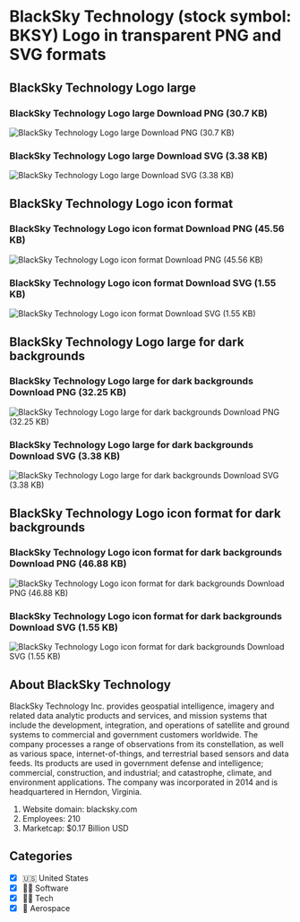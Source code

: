 # BlackSky Technology (stock symbol: BKSY) Logo in transparent PNG and SVG formats

## BlackSky Technology Logo large

### BlackSky Technology Logo large Download PNG (30.7 KB)

![BlackSky Technology Logo large Download PNG (30.7 KB)](/img/orig/BKSY_BIG-fac62032.png)

### BlackSky Technology Logo large Download SVG (3.38 KB)

![BlackSky Technology Logo large Download SVG (3.38 KB)](/img/orig/BKSY_BIG-1feb98a6.svg)

## BlackSky Technology Logo icon format

### BlackSky Technology Logo icon format Download PNG (45.56 KB)

![BlackSky Technology Logo icon format Download PNG (45.56 KB)](/img/orig/BKSY-9bbe4458.png)

### BlackSky Technology Logo icon format Download SVG (1.55 KB)

![BlackSky Technology Logo icon format Download SVG (1.55 KB)](/img/orig/BKSY-0da1b20a.svg)

## BlackSky Technology Logo large for dark backgrounds

### BlackSky Technology Logo large for dark backgrounds Download PNG (32.25 KB)

![BlackSky Technology Logo large for dark backgrounds Download PNG (32.25 KB)](/img/orig/BKSY_BIG.D-0f6b3938.png)

### BlackSky Technology Logo large for dark backgrounds Download SVG (3.38 KB)

![BlackSky Technology Logo large for dark backgrounds Download SVG (3.38 KB)](/img/orig/BKSY_BIG.D-bfa04558.svg)

## BlackSky Technology Logo icon format for dark backgrounds

### BlackSky Technology Logo icon format for dark backgrounds Download PNG (46.88 KB)

![BlackSky Technology Logo icon format for dark backgrounds Download PNG (46.88 KB)](/img/orig/BKSY.D-516bef18.png)

### BlackSky Technology Logo icon format for dark backgrounds Download SVG (1.55 KB)

![BlackSky Technology Logo icon format for dark backgrounds Download SVG (1.55 KB)](/img/orig/BKSY.D-c33376ba.svg)

## About BlackSky Technology

BlackSky Technology Inc. provides geospatial intelligence, imagery and related data analytic products and services, and mission systems that include the development, integration, and operations of satellite and ground systems to commercial and government customers worldwide. The company processes a range of observations from its constellation, as well as various space, internet-of-things, and terrestrial based sensors and data feeds. Its products are used in government defense and intelligence; commercial, construction, and industrial; and catastrophe, climate, and environment applications. The company was incorporated in 2014 and is headquartered in Herndon, Virginia.

1. Website domain: blacksky.com
2. Employees: 210
3. Marketcap: $0.17 Billion USD


## Categories
- [x] 🇺🇸 United States
- [x] 👨‍💻 Software
- [x] 👩‍💻 Tech
- [x] 🚀 Aerospace
